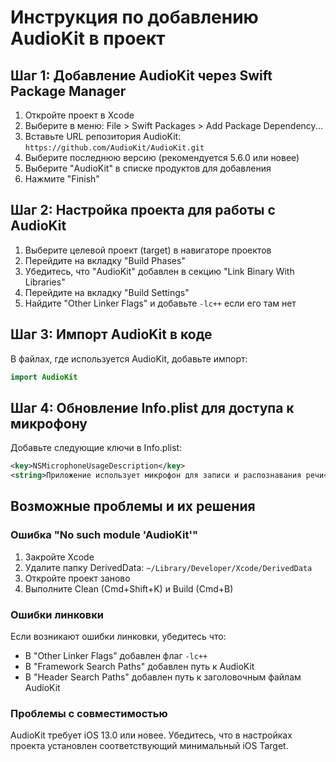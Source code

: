 # Инструкция по добавлению AudioKit в проект

## Шаг 1: Добавление AudioKit через Swift Package Manager

1. Откройте проект в Xcode
2. Выберите в меню: File > Swift Packages > Add Package Dependency...
3. Вставьте URL репозитория AudioKit: `https://github.com/AudioKit/AudioKit.git`
4. Выберите последнюю версию (рекомендуется 5.6.0 или новее)
5. Выберите "AudioKit" в списке продуктов для добавления
6. Нажмите "Finish"

## Шаг 2: Настройка проекта для работы с AudioKit

1. Выберите целевой проект (target) в навигаторе проектов
2. Перейдите на вкладку "Build Phases"
3. Убедитесь, что "AudioKit" добавлен в секцию "Link Binary With Libraries"
4. Перейдите на вкладку "Build Settings"
5. Найдите "Other Linker Flags" и добавьте `-lc++` если его там нет

## Шаг 3: Импорт AudioKit в коде

В файлах, где используется AudioKit, добавьте импорт:

```swift
import AudioKit
```

## Шаг 4: Обновление Info.plist для доступа к микрофону

Добавьте следующие ключи в Info.plist:

```xml
<key>NSMicrophoneUsageDescription</key>
<string>Приложение использует микрофон для записи и распознавания речи</string>
```

## Возможные проблемы и их решения

### Ошибка "No such module 'AudioKit'"

1. Закройте Xcode
2. Удалите папку DerivedData: `~/Library/Developer/Xcode/DerivedData`
3. Откройте проект заново
4. Выполните Clean (Cmd+Shift+K) и Build (Cmd+B)

### Ошибки линковки

Если возникают ошибки линковки, убедитесь что:
- В "Other Linker Flags" добавлен флаг `-lc++`
- В "Framework Search Paths" добавлен путь к AudioKit
- В "Header Search Paths" добавлен путь к заголовочным файлам AudioKit

### Проблемы с совместимостью

AudioKit требует iOS 13.0 или новее. Убедитесь, что в настройках проекта установлен соответствующий минимальный iOS Target.
